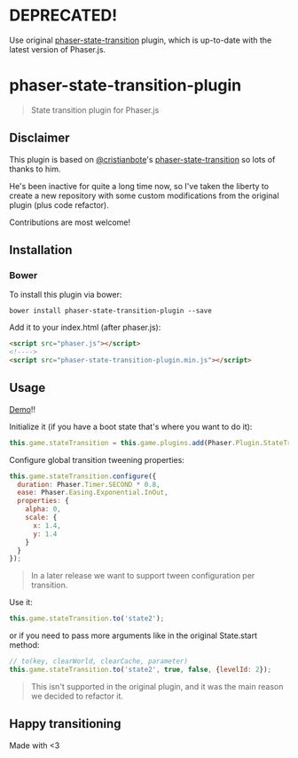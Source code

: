 # DEPRECATED!

Use original [phaser-state-transition](https://github.com/cristianbote/phaser-state-transition) plugin, which is up-to-date with the latest version of Phaser.js.

# phaser-state-transition-plugin

> State transition plugin for Phaser.js

## Disclaimer

This plugin is based on [@cristianbote](https://github.com/cristianbote)'s [phaser-state-transition](https://github.com/cristianbote/phaser-state-transition) so lots of thanks to him.

He's been inactive for quite a long time now, so I've taken the liberty to create a new repository with some custom modifications from the original plugin (plus code refactor).

Contributions are most welcome!

## Installation

### Bower

To install this plugin via bower:
```
bower install phaser-state-transition-plugin --save
```
Add it to your index.html (after phaser.js):
```html
<script src="phaser.js"></script>
<!---->
<script src="phaser-state-transition-plugin.min.js"></script>
```

## Usage

[Demo](http://aaccurso.github.io/phaser-state-transition-plugin/demo/)!!

Initialize it (if you have a boot state that's where you want to do it):
```js
this.game.stateTransition = this.game.plugins.add(Phaser.Plugin.StateTransition);
```

Configure global transition tweening properties:
```js
this.game.stateTransition.configure({
  duration: Phaser.Timer.SECOND * 0.8,
  ease: Phaser.Easing.Exponential.InOut,
  properties: {
    alpha: 0,
    scale: {
      x: 1.4,
      y: 1.4
    }
  }
});
```
> In a later release we want to support tween configuration per transition.

Use it:
```js
this.game.stateTransition.to('state2');
```
or if you need to pass more arguments like in the original State.start method:
```js
// to(key, clearWorld, clearCache, parameter)
this.game.stateTransition.to('state2', true, false, {levelId: 2});
```
> This isn't supported in the original plugin, and it was the main reason we decided to refactor it.

## Happy transitioning
Made with <3
